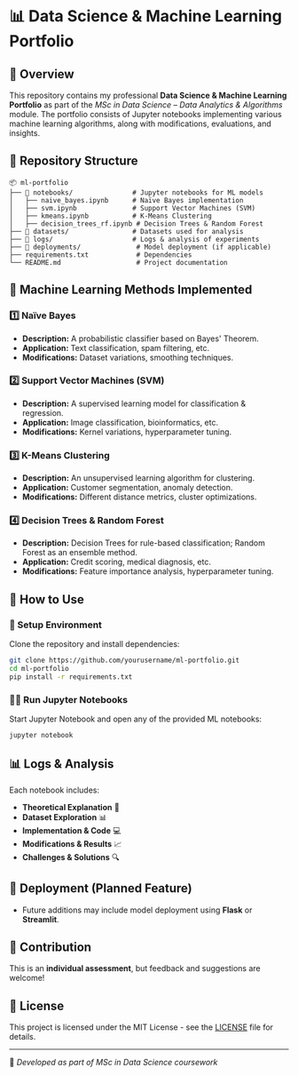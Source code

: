 # 📊 Data Science & Machine Learning Portfolio

## 🎯 Overview
This repository contains my professional **Data Science & Machine Learning Portfolio** as part of the *MSc in Data Science – Data Analytics & Algorithms* module. The portfolio consists of Jupyter notebooks implementing various machine learning algorithms, along with modifications, evaluations, and insights.

## 📂 Repository Structure
```
📦 ml-portfolio
├── 📂 notebooks/               # Jupyter notebooks for ML models
│   ├── naive_bayes.ipynb      # Naïve Bayes implementation
│   ├── svm.ipynb              # Support Vector Machines (SVM)
│   ├── kmeans.ipynb           # K-Means Clustering
│   ├── decision_trees_rf.ipynb # Decision Trees & Random Forest
├── 📂 datasets/                # Datasets used for analysis
├── 📂 logs/                    # Logs & analysis of experiments
├── 📂 deployments/              # Model deployment (if applicable)
├── requirements.txt            # Dependencies
└── README.md                   # Project documentation
```

## 📌 Machine Learning Methods Implemented
### 1️⃣ Naïve Bayes
- **Description:** A probabilistic classifier based on Bayes' Theorem.
- **Application:** Text classification, spam filtering, etc.
- **Modifications:** Dataset variations, smoothing techniques.

### 2️⃣ Support Vector Machines (SVM)
- **Description:** A supervised learning model for classification & regression.
- **Application:** Image classification, bioinformatics, etc.
- **Modifications:** Kernel variations, hyperparameter tuning.

### 3️⃣ K-Means Clustering
- **Description:** An unsupervised learning algorithm for clustering.
- **Application:** Customer segmentation, anomaly detection.
- **Modifications:** Different distance metrics, cluster optimizations.

### 4️⃣ Decision Trees & Random Forest
- **Description:** Decision Trees for rule-based classification; Random Forest as an ensemble method.
- **Application:** Credit scoring, medical diagnosis, etc.
- **Modifications:** Feature importance analysis, hyperparameter tuning.

## 🚀 How to Use
### 🔧 Setup Environment
Clone the repository and install dependencies:
```bash
git clone https://github.com/yourusername/ml-portfolio.git
cd ml-portfolio
pip install -r requirements.txt
```

### 🏃‍♂️ Run Jupyter Notebooks
Start Jupyter Notebook and open any of the provided ML notebooks:
```bash
jupyter notebook
```

## 📊 Logs & Analysis
Each notebook includes:
- **Theoretical Explanation** 🧠
- **Dataset Exploration** 📊
- **Implementation & Code** 💻
- **Modifications & Results** 📈
- **Challenges & Solutions** 🔍

## 📌 Deployment (Planned Feature)
- Future additions may include model deployment using **Flask** or **Streamlit**.

## 📢 Contribution
This is an **individual assessment**, but feedback and suggestions are welcome!

## 📜 License
This project is licensed under the MIT License - see the [LICENSE](LICENSE) file for details.

---
🚀 *Developed as part of MSc in Data Science coursework*
